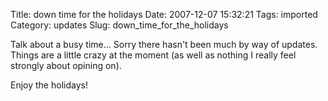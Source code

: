 Title: down time for the holidays
Date: 2007-12-07 15:32:21
Tags: imported
Category: updates
Slug: down_time_for_the_holidays

Talk about a busy time... Sorry there hasn't been much by way of updates.  Things are a little crazy at the moment (as well as nothing I really feel strongly about opining on).

Enjoy the holidays!
